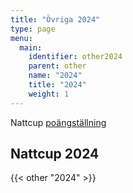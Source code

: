 ```yaml
---
title: "Övriga 2024"
type: page
menu:
  main:
    identifier: other2024
    parent: other
    name: "2024"
    title: "2024"
    weight: 1
---
```


Nattcup [poängställning](https://docs.google.com/spreadsheets/d/1SnUG5NLbc6CHLxvf3p4FTsCthWZZ1PH0ISq6ty-Ajt4/edit?usp=sharing)

## Nattcup 2024
{{< other "2024" >}}
